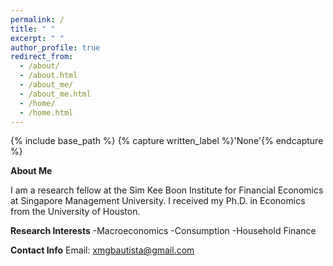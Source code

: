 ```yaml
---
permalink: /
title: " "
excerpt: " "
author_profile: true
redirect_from: 
  - /about/
  - /about.html
  - /about_me/
  - /about_me.html
  - /home/
  - /home.html
---
```


{% include base_path %}
{% capture written_label %}'None'{% endcapture %}

**About Me**

I am a research fellow at the Sim Kee Boon Institute for Financial Economics at Singapore Management University. 
I received my Ph.D. in Economics from the University of Houston. 
<br>

**Research Interests** 
-Macroeconomics
-Consumption
-Household Finance
<br>

**Contact Info** 
Email: [xmgbautista@gmail.com](mailto:xmgbautista@gmail.com)
